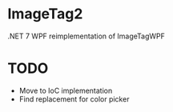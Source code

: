 # ImageTag2
.NET 7 WPF reimplementation of ImageTagWPF

# TODO

* Move to IoC implementation
* Find replacement for color picker
